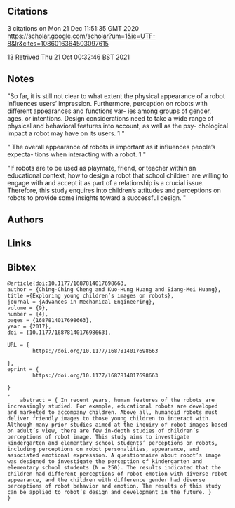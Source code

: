 ## Citations


3 citations on Mon 21 Dec 11:51:35 GMT 2020
https://scholar.google.com/scholar?um=1&ie=UTF-8&lr&cites=1086016364503097615 

13 
Retrived Thu 21 Oct 00:32:46 BST 2021


## Notes

"So far, it is still not
clear to what extent the physical appearance of a robot
influences users’ impression. Furthermore, perception
on robots with different appearances and functions var-
ies among groups of gender, ages, or intentions. Design
considerations need to take a wide range of physical
and behavioral features into account, as well as the psy-
chological impact a robot may have on its users. 1
"



"
The overall appearance of
robots is important as it influences people’s expecta-
tions when interacting with a robot. 1
"

"If robots are to be used as playmate, friend, or
teacher within an educational context, how to design a
robot that school children are willing to engage with
and accept it as part of a relationship is a crucial issue.
Therefore, this study enquires into children’s attitudes
and perceptions on robots to provide some insights
toward a successful design.
"





## Authors 

## Links 

## Bibtex 


```
@article{doi:10.1177/1687814017698663,
author = {Ching-Ching Cheng and Kuo-Hung Huang and Siang-Mei Huang},
title ={Exploring young children’s images on robots},
journal = {Advances in Mechanical Engineering},
volume = {9},
number = {4},
pages = {1687814017698663},
year = {2017},
doi = {10.1177/1687814017698663},

URL = { 
        https://doi.org/10.1177/1687814017698663
    
},
eprint = { 
        https://doi.org/10.1177/1687814017698663
    
}
,
    abstract = { In recent years, human features of the robots are increasingly studied. For example, educational robots are developed and marketed to accompany children. Above all, humanoid robots must deliver friendly images to those young children to interact with. Although many prior studies aimed at the inquiry of robot images based on adult’s view, there are few in-depth studies of children’s perceptions of robot image. This study aims to investigate kindergarten and elementary school students’ perceptions on robots, including perceptions on robot personalities, appearance, and associated emotional expression. A questionnaire about robot’s image was designed to investigate the perception of kindergarten and elementary school students (N = 250). The results indicated that the children had different perceptions of robot emotion with diverse robot appearance, and the children with difference gender had diverse perceptions of robot behavior and emotion. The results of this study can be applied to robot’s design and development in the future. }
}



```
